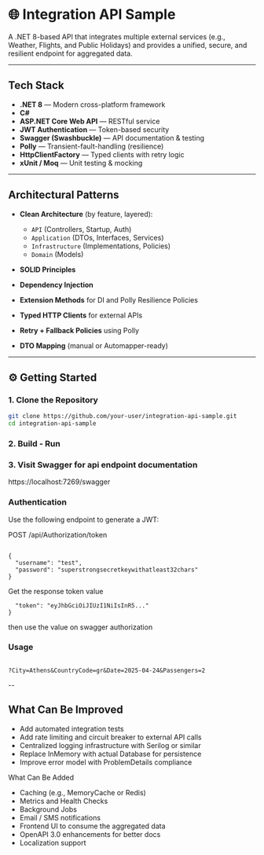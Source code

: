 ﻿# 🌐 Integration API Sample

A .NET 8-based API that integrates multiple external services 
(e.g., Weather, Flights, and Public Holidays) 
and provides a unified, secure, and resilient endpoint for aggregated data.

---

## Tech Stack

- **.NET 8** — Modern cross-platform framework
- **C#**
- **ASP.NET Core Web API** — RESTful service
- **JWT Authentication** — Token-based security
- **Swagger (Swashbuckle)** — API documentation & testing
- **Polly** — Transient-fault-handling (resilience)
- **HttpClientFactory** — Typed clients with retry logic
- **xUnit / Moq** — Unit testing & mocking

---

## Architectural Patterns

- **Clean Architecture** (by feature, layered):  
  - `API` (Controllers, Startup, Auth)
  - `Application` (DTOs, Interfaces, Services)
  - `Infrastructure` (Implementations, Policies)
  - `Domain` (Models)
  
- **SOLID Principles**
- **Dependency Injection**
- **Extension Methods** for DI and Polly Resilience Policies
- **Typed HTTP Clients** for external APIs
- **Retry + Fallback Policies** using Polly
- **DTO Mapping** (manual or Automapper-ready)

---

## ⚙️ Getting Started

### 1. Clone the Repository

```bash
git clone https://github.com/your-user/integration-api-sample.git
cd integration-api-sample
```

### 2. Build - Run

### 3. Visit Swagger for api endpoint documentation
https://localhost:7269/swagger

### Authentication
Use the following endpoint to generate a JWT:

POST /api/Authorization/token
```Request:

{
  "username": "test",
  "password": "superstrongsecretkeywithatleast32chars"
}
```

Get the response token value
```{
  "token": "eyJhbGciOiJIUzI1NiIsInR5..."
}
```

then use the value on swagger authorization

### Usage
```GET /api/Aggregation

?City=Athens&CountryCode=gr&Date=2025-04-24&Passengers=2
```
--

##  What Can Be Improved
- Add automated integration tests 
- Add rate limiting and circuit breaker to external API calls
- Centralized logging infrastructure with Serilog or similar
- Replace InMemory with actual Database for persistence
- Improve error model with ProblemDetails compliance

What Can Be Added
- Caching (e.g., MemoryCache or Redis)
- Metrics and Health Checks
- Background Jobs
- Email / SMS notifications
- Frontend UI to consume the aggregated data
- OpenAPI 3.0 enhancements for better docs
- Localization support